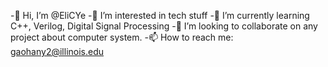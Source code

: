 -👋 Hi, I’m @EliCYe
-👀 I’m interested in tech stuff
-🌱 I’m currently learning C++, Verilog, Digital Signal Processing
-💞️ I’m looking to collaborate on any project about computer system.
-📫 How to reach me: gaohany2@illinois.edu

<!---
Elijah-Ye/Elijah-Ye is a ✨ special ✨ repository because its `README.md` (this file) appears on your GitHub profile.
You can click the Preview link to take a look at your changes.
--->
